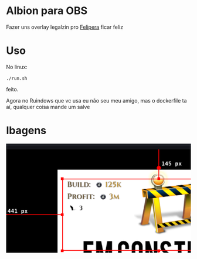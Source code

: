 # Albion para OBS

Fazer uns overlay legalzin pro [Felipera](https://www.twitch.tv/feliperas) ficar feliz

# Uso

No linux:

```
./run.sh
```

feito.

Agora no Ruindows que vc usa eu não seu meu amigo, mas o dockerfile ta aí, qualquer coisa mande um salve

# Ibagens

![Exemplo rápido](./docs/exemplo-rapido.png)
